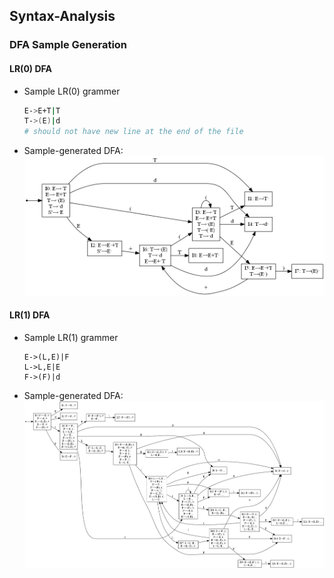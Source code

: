 ## Syntax-Analysis

### DFA Sample Generation

#### LR(0) DFA

- Sample LR(0) grammer
    ```bash
    E->E+T|T
    T->(E)|d
    # should not have new line at the end of the file
    ```
- Sample-generated DFA: <br>
![sample LR(0) DFA](img/sample_LR(0)_dfa.png)

#### LR(1) DFA

- Sample LR(1) grammer
    ```
    E->(L,E)|F
    L->L,E|E
    F->(F)|d
    ```
- Sample-generated DFA: <br>
![sample LR(1) DFA](img/sample_LR(1)_dfa.png)